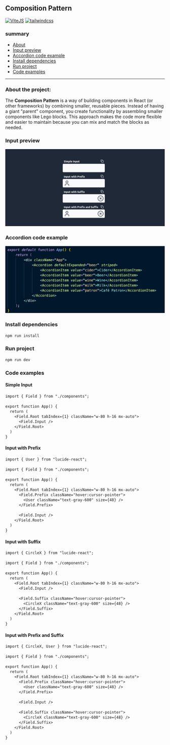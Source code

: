 ## Composition Pattern

[![ViteJS](https://img.shields.io/badge/vitejs-ffd62e?logo=vite)](https://vitejs.dev/guide/)
[![tailwindcss](https://img.shields.io/badge/tailwindcss-000?logo=tailwindcss)](https://tailwindcss.com/)

### summary

- [About](#about-the-project)
- [Input preview](#input-preview)
- [Accordion code example](#accordion-code-example)
- [Install dependencies](#install-dependencies)
- [Run project](#run-project)
- [Code examples](#code-examples)
 
---

### About the project:
The **Composition Pattern** is a way of building components in React (or other frameworks) by combining smaller, reusable pieces. Instead of having a giant "parent" component, you create functionality by assembling smaller components like Lego blocks. This approach makes the code more flexible and easier to maintain because you can mix and match the blocks as needed.

### Input preview
![Project Screenshot](./assets/input-variants.png)

### Accordion code example
![Accordion Example](./assets/accordion-composition.png)

### Install dependencies
```bash
npm run install
```

### Run project
```bash
npm run dev
```

### Code examples

#### Simple Input
```tsx
import { Field } from "./components";

export function App() {
  return (
    <Field.Root tabIndex={1} className="w-80 h-16 mx-auto">
      <Field.Input />
    </Field.Root>
  )
}
```

#### Input with Prefix
```tsx
import { User } from "lucide-react";

import { Field } from "./components";

export function App() {
  return (
    <Field.Root tabIndex={1} className="w-80 h-16 mx-auto">
      <Field.Prefix className="hover:cursor-pointer">
        <User className="text-gray-600" size={48} />
      </Field.Prefix>

      <Field.Input />
    </Field.Root>
  )
}
```

#### Input with Suffix
```tsx
import { CircleX } from "lucide-react";

import { Field } from "./components";

export function App() {
  return (
    <Field.Root tabIndex={1} className="w-80 h-16 mx-auto">
      <Field.Input />

      <Field.Suffix className="hover:cursor-pointer">
        <CircleX className="text-gray-600" size={48} />
      </Field.Suffix>
    </Field.Root>
  )
}
```

#### Input with Prefix and Suffix
```tsx
import { CircleX, User } from "lucide-react";

import { Field } from "./components";

export function App() {
  return (
    <Field.Root tabIndex={1} className="w-80 h-16 mx-auto">
      <Field.Prefix className="hover:cursor-pointer">
        <User className="text-gray-600" size={48} />
      </Field.Prefix>

      <Field.Input />

      <Field.Suffix className="hover:cursor-pointer">
        <CircleX className="text-gray-600" size={48} />
      </Field.Suffix>
    </Field.Root>
  )
}
```
